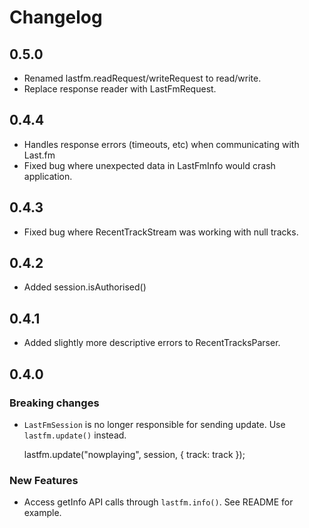 # Changelog

## 0.5.0

* Renamed lastfm.readRequest/writeRequest to read/write.
* Replace response reader with LastFmRequest.

## 0.4.4

* Handles response errors (timeouts, etc) when communicating with Last.fm
* Fixed bug where unexpected data in LastFmInfo would crash application.

## 0.4.3

* Fixed bug where RecentTrackStream was working with null tracks.

## 0.4.2

* Added session.isAuthorised()

## 0.4.1

* Added slightly more descriptive errors to RecentTracksParser.

## 0.4.0

### Breaking changes

* `LastFmSession` is no longer responsible for sending update. Use `lastfm.update()`  instead.

    lastfm.update("nowplaying", session, { track: track });

### New Features

* Access getInfo API calls through `lastfm.info()`. See README for example.

